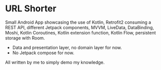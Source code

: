 # URL Shorter

Small Android App showcasing the use of Kotlin, Retrofit2 consuming a REST API, different Jetpack components, MVVM, LiveData, DataBinding, Moshi, Kotlin Coroutines, Kotlin extension function, Kotlin Flow, persistent storage with Room.
- Data and presentation layer, no domain layer for now.
- No Jetpack compose for now.

All written by me to simply demo my knowledge.
